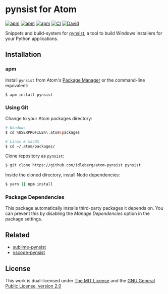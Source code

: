 # pynsist for Atom

[![apm](https://flat.badgen.net/apm/license/pynsist)](https://atom.io/packages/pynsist)
[![apm](https://flat.badgen.net/apm/v/pynsist)](https://atom.io/packages/pynsist)
[![apm](https://flat.badgen.net/apm/dl/pynsist)](https://atom.io/packages/pynsist)
[![CI](https://img.shields.io/github/workflow/status/idleberg/atom-pynsist/CI?style=flat-square)](https://github.com/idleberg/atom-pynsist/actions)
[![David](https://flat.badgen.net/david/dep/idleberg/atom-pynsist)](https://david-dm.org/idleberg/atom-pynsist)

Snippets and build-system for [pynsist](https://pypi.python.org/pypi/pynsist), a tool to build Windows installers for your Python applications.

## Installation

### apm

Install `pynsist` from Atom's [Package Manager](http://flight-manual.atom.io/using-atom/sections/atom-packages/) or the command-line equivalent:

`$ apm install pynsist`

### Using Git

Change to your Atom packages directory:

```bash
# Windows
$ cd %USERPROFILE%\.atom\packages

# Linux & macOS
$ cd ~/.atom/packages/
```

Clone repository as `pynsist`:

```bash
$ git clone https://github.com/idleberg/atom-pynsist pynsist
```

Inside the cloned directory, install Node dependencies:

```bash
$ yarn || npm install
```

### Package Dependencies

This package automatically installs third-party packages it depends on. You can prevent this by disabling the *Manage Dependencies* option in the package settings.

## Related

- [sublime-pynsist](https://packagecontrol.io/packages/Pynsist)
- [vscode-pynsist](https://marketplace.visualstudio.com/items?itemName=idleberg.pynsist)

## License

This work is dual-licensed under [The MIT License](https://opensource.org/licenses/MIT) and the [GNU General Public License, version 2.0](https://opensource.org/licenses/GPL-2.0)
